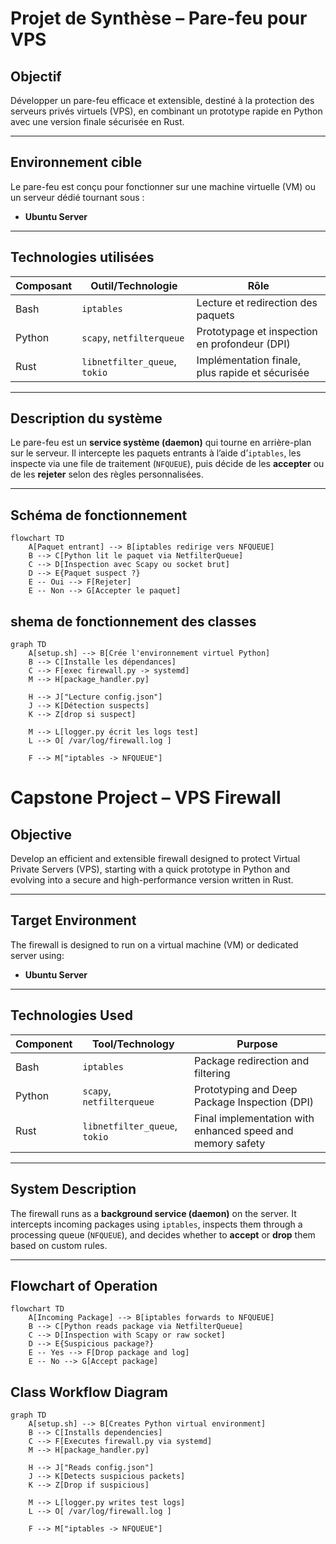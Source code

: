 # Projet de Synthèse – Pare-feu pour VPS

## Objectif

Développer un pare-feu efficace et extensible, destiné à la protection des serveurs privés virtuels (VPS), en combinant un prototype rapide en Python avec une version finale sécurisée en Rust.

---

## Environnement cible

Le pare-feu est conçu pour fonctionner sur une machine virtuelle (VM) ou un serveur dédié tournant sous :
- **Ubuntu Server**

---

## Technologies utilisées

| Composant | Outil/Technologie | Rôle |
|----------|-------------------|------|
| Bash  | `iptables`        | Lecture et redirection des paquets |
| Python | `scapy`, `netfilterqueue` | Prototypage et inspection en profondeur (DPI) |
| Rust   | `libnetfilter_queue`, `tokio` | Implémentation finale, plus rapide et sécurisée |

---

## Description du système

Le pare-feu est un **service système (daemon)** qui tourne en arrière-plan sur le serveur. Il intercepte les paquets entrants à l’aide d’`iptables`, les inspecte via une file de traitement (`NFQUEUE`), puis décide de les **accepter** ou de les **rejeter** selon des règles personnalisées.

---

## Schéma de fonctionnement

```mermaid
flowchart TD
    A[Paquet entrant] --> B[iptables redirige vers NFQUEUE]
    B --> C[Python lit le paquet via NetfilterQueue]
    C --> D[Inspection avec Scapy ou socket brut]
    D --> E{Paquet suspect ?}
    E -- Oui --> F[Rejeter]
    E -- Non --> G[Accepter le paquet]

```

## shema de fonctionnement des classes
```mermaid
graph TD
    A[setup.sh] --> B[Crée l'environnement virtuel Python]
    B --> C[Installe les dépendances]
    C --> F[exec firewall.py -> systemd]
    M --> H[package_handler.py]

    H --> J["Lecture config.json"]
    J --> K[Détection suspects]
    K --> Z[drop si suspect]

    M --> L[logger.py écrit les logs test]
    L --> O[ /var/log/firewall.log ]

    F --> M["iptables -> NFQUEUE"]
```
# Capstone Project – VPS Firewall

## Objective

Develop an efficient and extensible firewall designed to protect Virtual Private Servers (VPS), starting with a quick prototype in Python and evolving into a secure and high-performance version written in Rust.

---

## Target Environment

The firewall is designed to run on a virtual machine (VM) or dedicated server using:
- **Ubuntu Server**

---

## Technologies Used

| Component | Tool/Technology         | Purpose                                   |
|-----------|-------------------------|-------------------------------------------|
| Bash    | `iptables`              | Package redirection and filtering          |
| Python  | `scapy`, `netfilterqueue` | Prototyping and Deep Package Inspection (DPI) |
| Rust    | `libnetfilter_queue`, `tokio` | Final implementation with enhanced speed and memory safety |

---

## System Description

The firewall runs as a **background service (daemon)** on the server. It intercepts incoming packages using `iptables`, inspects them through a processing queue (`NFQUEUE`), and decides whether to **accept** or **drop** them based on custom rules.

---

## Flowchart of Operation

```mermaid
flowchart TD
    A[Incoming Package] --> B[iptables forwards to NFQUEUE]
    B --> C[Python reads package via NetfilterQueue]
    C --> D[Inspection with Scapy or raw socket]
    D --> E{Suspicious package?}
    E -- Yes --> F[Drop package and log]
    E -- No --> G[Accept package]
```

## Class Workflow Diagram

```mermaid
graph TD
    A[setup.sh] --> B[Creates Python virtual environment]
    B --> C[Installs dependencies]
    C --> F[Executes firewall.py via systemd]
    M --> H[package_handler.py]

    H --> J["Reads config.json"]
    J --> K[Detects suspicious packets]
    K --> Z[Drop if suspicious]

    M --> L[logger.py writes test logs]
    L --> O[ /var/log/firewall.log ]

    F --> M["iptables -> NFQUEUE"]
```

